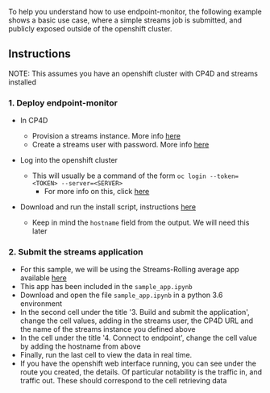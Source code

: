 To help you understand how to use endpoint-monitor, the following example shows a basic use case, where a simple streams job is submitted, and publicly exposed outside of the openshift cluster. 

## Instructions

NOTE: This assumes you have an openshift cluster with CP4D and streams installed

### 1. Deploy endpoint-monitor

- In CP4D
  - Provision a streams instance. More info [here](https://www.ibm.com/support/producthub/icpdata/docs/content/SSQNUZ_current/cpd/svc/streams/provision.html)
  - Create a streams user with password. More info [here](https://www.ibm.com/support/producthub/icpdata/docs/content/SSQNUZ_current/cpd/svc/streams/managing-access.html)

- Log into the openshift cluster
  - This will usually be a command of the form `oc login --token=<TOKEN> --server=<SERVER>`
    - For more info on this, click [here](https://docs.openshift.com/container-platform/4.5/cli_reference/openshift_cli/getting-started-cli.html#cli-logging-in_cli-developer-commands)

- Download and run the install script, instructions [here](https://github.com/IBMStreams/endpoint-monitor#setup)
  - Keep in mind the `hostname` field from the output. We will need this later

### 2. Submit the streams application
- For this sample, we will be using the Streams-Rolling average app available [here](https://github.com/IBMStreams/sample.starter_notebooks/blob/latest/Streams-RollingAverageSample.ipynb)
- This app has been included in the `sample_app.ipynb`
- Download and open the file `sample_app.ipynb` in a python 3.6 environment
- In the second cell under the title '3. Build and submit the application', change the cell values, adding in the streams user, the CP4D URL and the name of the streams instance you defined above
- In the cell under the title '4. Connect to endpoint', change the cell value by adding the hostname from above
- Finally, run the last cell to view the data in real time.
- If you have the openshift web interface running, you can see under the route you created, the details. Of particular notability is the traffic in, and traffic out. These should correspond to the cell retrieving data